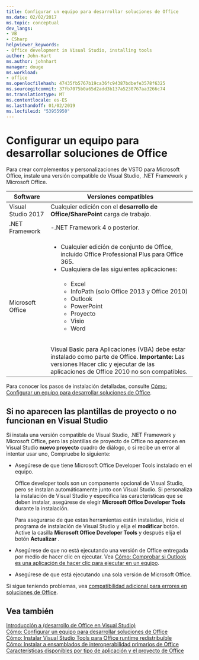 ```yaml
---
title: Configurar un equipo para desarrollar soluciones de Office
ms.date: 02/02/2017
ms.topic: conceptual
dev_langs:
- VB
- CSharp
helpviewer_keywords:
- Office development in Visual Studio, installing tools
author: John-Hart
ms.author: johnhart
manager: douge
ms.workload:
- office
ms.openlocfilehash: 47435fb5767b19ca36fc94387bdbefe3578f6325
ms.sourcegitcommit: 37fb7075b0a65d2add3b137a5230767aa3266c74
ms.translationtype: MT
ms.contentlocale: es-ES
ms.lasthandoff: 01/02/2019
ms.locfileid: "53955950"
---
```

# <a name="configure-a-computer-to-develop-office-solutions"></a>Configurar un equipo para desarrollar soluciones de Office

Para crear complementos y personalizaciones de VSTO para Microsoft Office, instale una versión compatible de Visual Studio, .NET Framework y Microsoft Office.

|Software|Versiones compatibles|
|--------------|------------------------|
|Visual Studio 2017| Cualquier edición con el **desarrollo de Office/SharePoint** carga de trabajo.|
|.NET Framework|-.NET Framework 4 o posterior.|
|Microsoft Office|<ul><li>Cualquier edición de conjunto de Office, incluido Office Professional Plus para Office 365.</li><li>Cualquiera de las siguientes aplicaciones:<br /><br /> <ul><li>Excel</li><li>InfoPath (solo Office 2013 y Office 2010)</li><li>Outlook</li><li>PowerPoint</li><li>Proyecto</li><li>Visio</li><li>Word</li></ul></li></ul><br /> Visual Basic para Aplicaciones (VBA) debe estar instalado como parte de Office. **Importante:** Las versiones Hacer clic y ejecutar de las aplicaciones de Office 2010 no son compatibles.|

Para conocer los pasos de instalación detalladas, consulte [Cómo: Configurar un equipo para desarrollar soluciones de Office](../vsto/how-to-configure-a-computer-to-develop-office-solutions.md).

## <a name="if-project-templates-dont-appear-or-they-dont-work-in-visual-studio"></a>Si no aparecen las plantillas de proyecto o no funcionan en Visual Studio

Si instala una versión compatible de Visual Studio, .NET Framework y Microsoft Office, pero las plantillas de proyecto de Office no aparecen en Visual Studio **nuevo proyecto** cuadro de diálogo, o si recibe un error al intentar usar uno, Compruebe lo siguiente:

- Asegúrese de que tiene Microsoft Office Developer Tools instalado en el equipo.

     Office developer tools son un componente opcional de Visual Studio, pero se instalan automáticamente junto con Visual Studio. Si personaliza la instalación de Visual Studio y especifica las características que se deben instalar, asegúrese de elegir **Microsoft Office Developer Tools** durante la instalación.

     Para asegurarse de que estas herramientas están instaladas, inicie el programa de instalación de Visual Studio y elija el **modificar** botón. Active la casilla **Microsoft Office Developer Tools** y después elija el botón **Actualizar** .

- Asegúrese de que no está ejecutando una versión de Office entregada por medio de hacer clic en ejecutar. Vea [Cómo: Comprobar si Outlook es una aplicación de hacer clic para ejecutar en un equipo](/previous-versions/office/developer/office-2010/ff864733(v=office.14)).

- Asegúrese de que está ejecutando una sola versión de Microsoft Office.

Si sigue teniendo problemas, vea [compatibilidad adicional para errores en soluciones de Office](../vsto/additional-support-for-errors-in-office-solutions.md).

## <a name="see-also"></a>Vea también

[Introducción a &#40;desarrollo de Office en Visual Studio&#41;](../vsto/getting-started-office-development-in-visual-studio.md)  
[Cómo: Configurar un equipo para desarrollar soluciones de Office](../vsto/how-to-configure-a-computer-to-develop-office-solutions.md)  
[Cómo: Instalar Visual Studio Tools para Office runtime redistribuible](../vsto/how-to-install-the-visual-studio-tools-for-office-runtime-redistributable.md)  
[Cómo: Instalar a ensamblados de interoperabilidad primarios de Office](../vsto/how-to-install-office-primary-interop-assemblies.md)  
[Características disponibles por tipo de aplicación y el proyecto de Office](../vsto/features-available-by-office-application-and-project-type.md)
